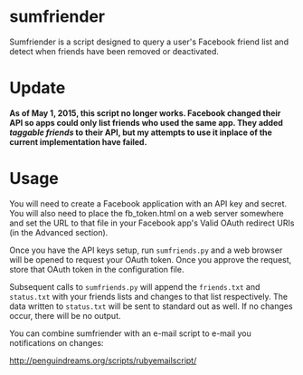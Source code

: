 sumfriender
===========

Sumfriender is a script designed to query a user's Facebook friend list and detect when friends
have been removed or deactivated.

Update
======
**As of May 1, 2015, this script no longer works. Facebook changed their API so apps could only list friends who used the same app. They added _taggable friends_ to their API, but my attempts to use it inplace of the current implementation have failed.**

Usage
=====

You will need to create a Facebook application with an API key and secret. You will also need to 
place the fb_token.html on a web server somewhere and set the URL to that file in your Facebook
app's Valid OAuth redirect URIs (in the Advanced section). 

Once you have the API keys setup, run `sumfriends.py` and a web browser will be opened to request
your OAuth token. Once you approve the request, store that OAuth token in the configuration file.

Subsequent calls to `sumfriends.py` will append the `friends.txt` and `status.txt` with your 
friends lists and changes to that list respectively. The data written to `status.txt` will
be sent to standard out as well. If no changes occur, there will be no output. 

You can combine sumfriender with an e-mail script to e-mail you notifications on changes:

http://penguindreams.org/scripts/rubyemailscript/
